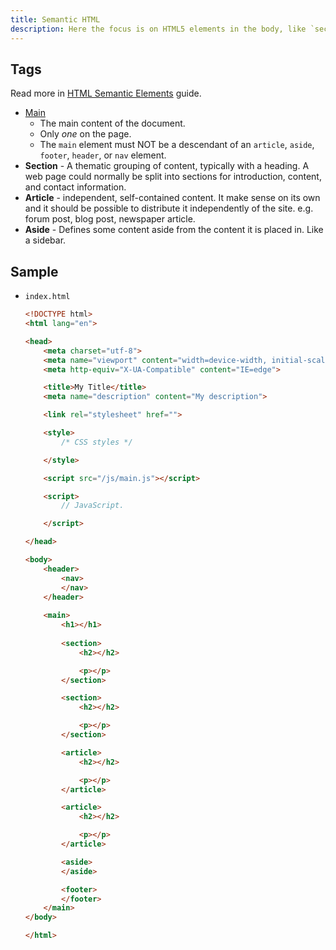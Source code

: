 ```yaml
---
title: Semantic HTML
description: Here the focus is on HTML5 elements in the body, like `section` and `aside`
---
```



## Tags

Read more in [HTML Semantic Elements](https://www.w3schools.com/html/html5_semantic_elements.asp) guide.

- [Main](https://www.w3schools.com/tags/tag_main.asp)
    - The main content of the document. 
    - Only _one_ on the page.
    - The `main` element must NOT be a descendant of an `article`, `aside`, `footer`, `header`, or `nav` element.
- **Section** - A thematic grouping of content, typically with a heading. A web page could normally be split into sections for introduction, content, and contact information.
- **Article** - independent, self-contained content. It make sense on its own and it should be possible to distribute it independently of the site. e.g. forum post, blog post, newspaper article.
- **Aside** - Defines some content aside from the content it is placed in. Like a sidebar.


## Sample

- `index.html`
    ```html
    <!DOCTYPE html>
    <html lang="en">

    <head>
        <meta charset="utf-8">
        <meta name="viewport" content="width=device-width, initial-scale=1.0">
        <meta http-equiv="X-UA-Compatible" content="IE=edge">

        <title>My Title</title>
        <meta name="description" content="My description">

        <link rel="stylesheet" href="">

        <style>
            /* CSS styles */

        </style>

        <script src="/js/main.js"></script>

        <script>
            // JavaScript.

        </script>

    </head>

    <body>
        <header>
            <nav>
            </nav>
        </header>
        
        <main>
            <h1></h1>
            
            <section>
                <h2></h2>

                <p></p>
            </section>

            <section>
                <h2></h2>

                <p></p>
            </section>

            <article>
                <h2></h2>

                <p></p>
            </article>

            <article>
                <h2></h2>

                <p></p>
            </article>

            <aside>
            </aside>

            <footer>
            </footer>
        </main>
    </body>

    </html>
    ```
